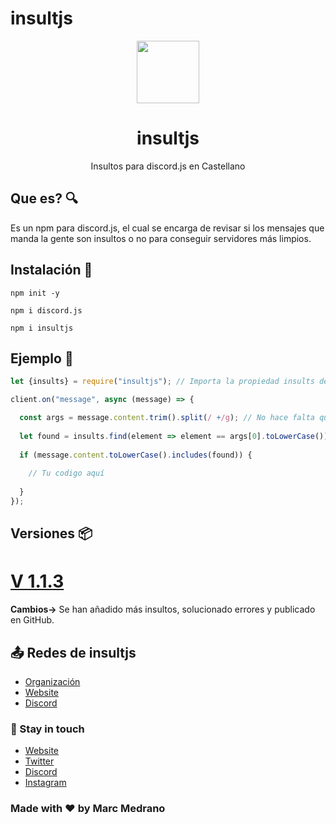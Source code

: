 # insultjs

<p align="center">
   <img src="https://i.ibb.co/CHD6w8V/R6MGKHH.png" height='100px'/>  
</p>
<h1 align="center">insultjs</h1>
<p align="center">Insultos para discord.js en Castellano</p>

## Que es? 🔍
Es un npm para discord.js, el cual se encarga de revisar si los mensajes que manda la gente son insultos o no para conseguir servidores más limpios.


## Instalación 🔑
```
npm init -y

npm i discord.js

npm i insultjs
```

## Ejemplo 🧧
```javascript
let {insults} = require("insultjs"); // Importa la propiedad insults de el modulo insultjs

client.on("message", async (message) => {

  const args = message.content.trim().split(/ +/g); // No hace falta que lo definas si ya lo tienes definido
  
  let found = insults.find(element => element == args[0].toLowerCase()); // Revisa si el mensaje enviado contiene un insulto
  
  if (message.content.toLowerCase().includes(found)) {
  
    // Tu codigo aquí
    
  }
});

```

## Versiones 📦
<h1><a href="https://www.npmjs.com/package/insultjs?activeTab=versions">V 1.1.3</a></h1>
<p><b>Cambios-></b> Se han añadido más insultos, solucionado errores y publicado en GitHub.</p>

## 📤 Redes de insultjs
- [Organización](https://github.com/Insultjs)
- [Website](https://elmarcz.github.io/portfolio/)
- [Discord](https://discord.gg/gJRs9U6WyJ)


### 👤 Stay in touch
- [Website](https://elmarcz.github.io/portfolio/)
- [Twitter](https://twitter.com/MarcMedrano15)
- [Discord](https://discord.com/invite/zPSYDGVXxx)
- [Instagram](https://www.instagram.com/marcmedranoz/)

### Made with ❤ by Marc Medrano
